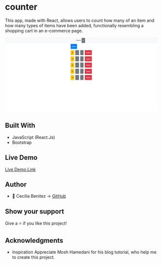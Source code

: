 # counter

This app, made with React, allows users to count how many of an item and how many types of items have been added, functionally resembling a shopping cart in an e-commerce page.
  
![screenshot](./app_screenshot.png) 

## Built With
- JavaScript (React.Js)
- Bootstrap

## Live Demo

[Live Demo Link](https://ceci007.github.io/counter/)

## Author
- 👤 Cecilia Benitez -> [GitHub](https://github.com/Ceci007)

## Show your support
Give a ⭐️ if you like this project!

## Acknowledgments
- Inspiration
Appreciate Mosh Hamedani for his blog tutorial, who help me to create this project.
